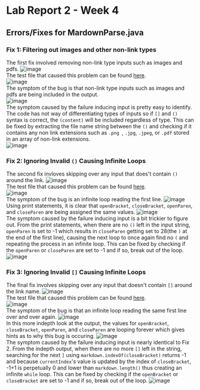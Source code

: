 # Lab Report 2 - Week 4
## Errors/Fixes for MardownParse.java

### Fix 1: Filtering out images and other non-link types
The first fix involved removing non-link type inputs such as images and pdfs.
![image](lab2images/notlinktest-gitChange.png) <br>
The test file that caused this problem can be found [here](https://github.com/Potato0112/markdown-parser/blob/main/notlinktest.md). <br>
![image](lab2images/notlinktest-errorfile.png) <br>
The symptom of the bug is that non-link type inputs such as images and pdfs are being included in the output. <br>
![image](lab2images/notlinktest-beforeOutput.png) <br>
The symptom caused by the failure inducing input is pretty easy to identify. The code has not way of differentiating types of inputs so if `[]` and `()` syntax is correct, the `(content)` will be included regardless of type. This can be fixed by extracting the file name string between the `()` and checking if it contains any non link extensions such as `.png `, `.jpg`, `.jpeg`, or `.pdf` stored in an array of non-link extensions. <br>
![image](lab2images/notlinktest-afterOutputSimplified.png) <br>

### Fix 2: Ignoring Invalid `()` Causing Infinite Loops
The second fix invloves skipping over any input that does't contain `()` around the link.
![image](lab2images/wrongParentest-gitChange.png) <br>
The test file that caused this problem can be found [here](https://github.com/Potato0112/markdown-parser/blob/main/wrongParensyntax.md). <br>
![image](lab2images/wrongParentest-errorfile.png) <br>
The symptom of the bug is an infinite loop reading the first line.
![image](lab2images/wrongParentest-beforeOutputSimplified.png) <br>
Using print statements, it is clear that `openBracket`, `closeBracket`, `openParen`, and `closeParen` are being assigned the same values.
![image](lab2images/wrongParentest-beforeOutput.png) <br>
The symptom caused by the failure inducing input is a bit trickier to figure out. From the print statements, when there are no `()` left in the input string, `openParen` is set to -1 which results in `closeParen` getting set to 28(the `)` at the end of the first line), causing the next loop to once again find no `(` and repeating the process in an infinite loop. This can be fixed by checking if the `openParen` or `closeParen` are set to -1 and if so, break out of the loop. <br>
![image](lab2images/wrongParentest-afterOutputSimplified.png) <br>

### Fix 3: Ignoring Invalid `[]` Causing Infinite Loops
The final fix involves skipping over any input that doesn't contain `[]` around the link name.
![image](lab2images/wrongBracktest-gitChange.png) <br>
The test file that caused this problem can be found [here](https://github.com/Potato0112/markdown-parser/blob/main/wrongBracksyntax.md). <br>
![image](lab2images/wrongBracktest-errorfile.png) <br>
The symptom of the bug is that an infinite loop reading the same first line over and over again.
![image](lab2images/wrongBracktest-beforeOutputSimplified.png) <br>
In this more indepth look at the output, the values for `openBracket`, `closeBracket`, `openParen`, and `closeParen` are looping forever which gives hints as to why this bug is occuring.
![image](lab2images/wrongBracktest-beforeOutput.png) <br>
The symptom caused by the failure inducing input is nearly identical to Fix 2. From the indepth output, when there are no more `[]` left in the string, searching for the next `]` using `markdown.indexOf(closeBracket)` returns -1 and because `currentIndex`'s value is updated by the index of `closeBracket`, -1+1 is perpetually 0 and lower than `markdown.length()` thus creating an infinite `while` loop. This can be fixed by checking if the `openBracket` or `closeBracket` are set to -1 and if so, break out of the loop.
![image](lab2images/wrongBracktest-afterOutputSimplified.png) <br>
